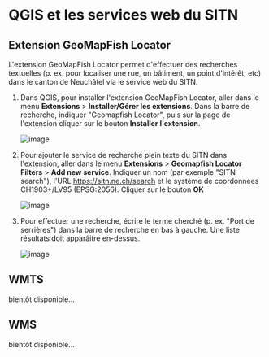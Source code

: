 # QGIS et les services web du SITN

## Extension GeoMapFish Locator

L'extension GeoMapFish Locator permet d'effectuer des recherches textuelles (p. ex. pour localiser une rue, un bâtiment, un point d'intérêt, etc) dans le canton de Neuchâtel via le service web du SITN.

1. Dans QGIS, pour installer l'extension GeoMapFish Locator, aller dans le menu **Extensions** > **Installer/Gérer les extensions**. Dans la barre de recherche, indiquer "Geomapfish Locator", puis sur la page de l'extension cliquer sur le bouton **Installer l'extension**.
   
   ![image](https://github.com/user-attachments/assets/a4ccbc5a-a9a4-477c-ac0b-4322396cc3ae)

2. Pour ajouter le service de recherche plein texte du SITN dans l'extension, aller dans le menu **Extensions** > **Geomapfish Locator Filters** > **Add new service**. Indiquer un nom (par exemple "SITN search"), l'URL https://sitn.ne.ch/search et le système de coordonnées CH1903+/LV95 (EPSG:2056). Cliquer sur le bouton **OK**

   ![image](https://github.com/user-attachments/assets/2762ecbd-5929-41e6-8c7a-98577c2b4c2c)

3. Pour effectuer une recherche, écrire le terme cherché (p. ex. "Port de serrières") dans la barre de recherche en bas à gauche. Une liste résultats doit apparâitre en-dessus.

   ![image](https://github.com/user-attachments/assets/b53adacf-8986-4b55-85db-8b4052e66183)

## WMTS

bientôt disponible...

## WMS

bientôt disponible...
